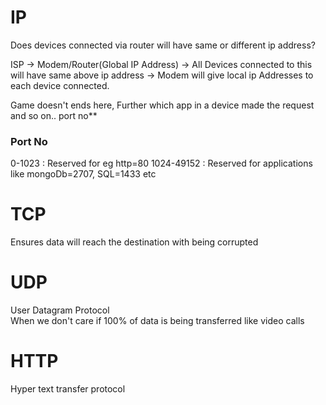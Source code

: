 # IP
Does devices connected via router will have same or different ip address?  

ISP -> Modem/Router(Global IP Address) -> All Devices connected to this will have same above ip address -> Modem will give local ip Addresses to each device connected.

Game doesn't ends here, Further which app in a device made the request and so on.. port no**

### Port No
0-1023 : Reserved for eg http=80
1024-49152 : Reserved for applications like mongoDb=2707, SQL=1433 etc

# TCP
Ensures data will reach the destination with being corrupted

# UDP
User Datagram Protocol  
When we don't care if 100% of data is being transferred like video calls

# HTTP
Hyper text transfer protocol

